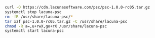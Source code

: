 ﻿```sh
curl -O https://cdn.lacunasoftware.com/psc/psc-1.0.0-rc05.tar.gz
systemctl stop lacuna-psc
rm -fR /usr/share/lacuna-psc/*
tar xzf psc-1.0.0-rc05.tar.gz -C /usr/share/lacuna-psc
chmod -R a=,u+rwX,go+rX /usr/share/lacuna-psc
systemctl start lacuna-psc
```
